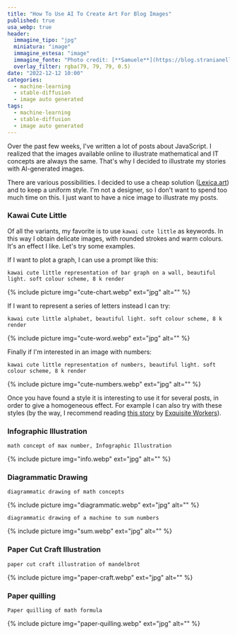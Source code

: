 ```yaml
---
title: "How To Use AI To Create Art For Blog Images"
published: true
usa_webp: true
header:
  immagine_tipo: "jpg"
  miniatura: "image"
  immagine_estesa: "image"
  immagine_fonte: "Photo credit: [**Samuele**](https://blog.stranianelli.com/)"
  overlay_filter: rgba(79, 79, 79, 0.5)
date: "2022-12-12 10:00"
categories:
  - machine-learning
  - stable-diffusion
  - image auto generated
tags:
  - machine-learning
  - stable-diffusion
  - image auto generated
---
```


Over the past few weeks, I've written a lot of posts about JavaScript. I realized that the images available online to illustrate mathematical and IT concepts are always the same. That's why I decided to illustrate my stories with AI-generated images.

There are various possibilities. I decided to use a cheap solution ([Lexica.art](https://medium.com/data-driven-fiction/lexica-art-how-to-search-and-create-images-with-artificial-intelligence-58ca51e63394)) and to keep a uniform style. I'm not a designer, so I don't want to spend too much time on this. I just want to have a nice image to illustrate my posts.

### Kawai Cute Little

Of all the variants, my favorite is to use `kawai cute little` as keywords. In this way I obtain delicate images, with rounded strokes and warm colours. It's an effect I like. Let's try some examples.

If I want to plot a graph, I can use a prompt like this:

```
kawai cute little representation of bar graph on a wall, beautiful light. soft colour scheme, 8 k render
```

{% include picture img="cute-chart.webp" ext="jpg" alt="" %}

If I want to represent a series of letters instead I can try:

```
kawai cute little alphabet, beautiful light. soft colour scheme, 8 k render
```

{% include picture img="cute-word.webp" ext="jpg" alt="" %}

Finally if I'm interested in an image with numbers:

```
kawai cute little representation of numbers, beautiful light. soft colour scheme, 8 k render
```

{% include picture img="cute-numbers.webp" ext="jpg" alt="" %}

Once you have found a style it is interesting to use it for several posts, in order to give a homogeneous effect. For example I can also try with these styles (by the way, I recommend reading [this story](https://exquisiteworkers.medium.com/32-art-styles-on-midjourney-v4-you-must-try-e1844e75daf3) by [Exquisite Workers](https://exquisiteworkers.medium.com/)).

### Infographic Illustration

```
math concept of max number, Infographic Illustration
```

{% include picture img="info.webp" ext="jpg" alt="" %}

### Diagrammatic Drawing

```
diagrammatic drawing of math concepts
```

{% include picture img="diagrammatic.webp" ext="jpg" alt="" %}

```
diagrammatic drawing of a machine to sum numbers
```

{% include picture img="sum.webp" ext="jpg" alt="" %}

### Paper Cut Craft Illustration

```
paper cut craft illustration of mandelbrot
```

{% include picture img="paper-craft.webp" ext="jpg" alt="" %}

### Paper quilling

```
Paper quilling of math formula
```

{% include picture img="paper-quilling.webp" ext="jpg" alt="" %}
